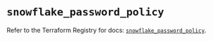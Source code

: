 # `snowflake_password_policy`

Refer to the Terraform Registry for docs: [`snowflake_password_policy`](https://registry.terraform.io/providers/snowflake-labs/snowflake/0.89.0/docs/resources/password_policy).
